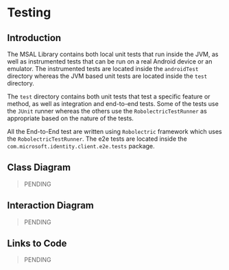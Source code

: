 # Testing

## Introduction

The MSAL Library contains both local unit tests that run inside the JVM, as well as instrumented tests that can be run on a real Android device or an emulator.
The instrumented tests are located inside the `androidTest` directory whereas the JVM based unit tests are located inside the `test` directory.

The `test` directory contains both unit tests that test a specific feature or method, as well as integration and end-to-end tests.
Some of the tests use the `JUnit` runner whereas the others use the `RobolectricTestRunner` as appropriate based on the nature of the tests.

All the End-to-End test are written using `Robolectric` framework which uses the `RobolectricTestRunner`. The e2e tests are located inside the `com.microsoft.identity.client.e2e.tests` package.

## Class Diagram

> PENDING

## Interaction Diagram

> PENDING

## Links to Code

> PENDING